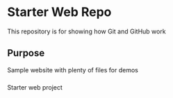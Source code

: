 # Starter Web Repo

This repository is for showing how Git and GitHub work

## Purpose

Sample website with plenty of files for demos

###

Starter web project
